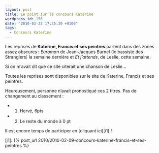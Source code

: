 ```yaml
---
layout: post
title: Le point sur le concours Katerine
wordpress_id: 156
date: "2010-03-23 17:35:30 +0100"
tags:
  - Concours Katerine
---
```


Les reprises de **Katerine, Francis et ses peintres** partent dans des zones
assez obscures : _Euroman_ de Jean-Jacques Burnel (le bassiste des Stranglers)
la semaine dernière et _Et j’attends_, de Leslie, cette semaine.

Si on m’avait dit que ce site citerait une chanson de Leslie…

Toutes les reprises sont disponibles sur le site de Katerine, Francis et ses
peintres.

Heureusement, personne n’avait pronostiqué ces 2 titres. Pas de changement au
classement :

- 1. Hervé, 6pts
- 2. Le reste du monde à 0 pt

Il est encore temps de participer en [cliquant ici][i1] !

[i1]: {% post_url 2010/2010-02-09-concours-katerine-francis-et-ses-peintres %}
